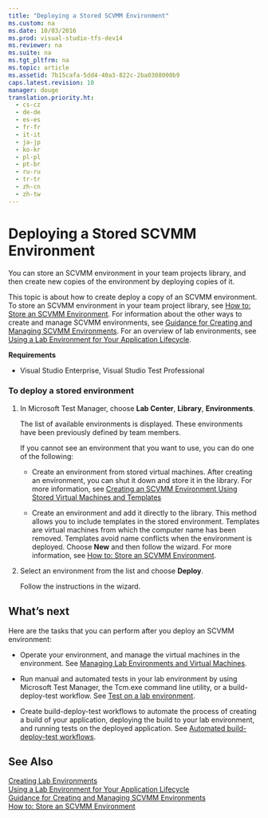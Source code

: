 ```yaml
---
title: "Deploying a Stored SCVMM Environment"
ms.custom: na
ms.date: 10/03/2016
ms.prod: visual-studio-tfs-dev14
ms.reviewer: na
ms.suite: na
ms.tgt_pltfrm: na
ms.topic: article
ms.assetid: 7b15cafa-5dd4-40a3-822c-2ba0308000b9
caps.latest.revision: 10
manager: douge
translation.priority.ht: 
  - cs-cz
  - de-de
  - es-es
  - fr-fr
  - it-it
  - ja-jp
  - ko-kr
  - pl-pl
  - pt-br
  - ru-ru
  - tr-tr
  - zh-cn
  - zh-tw
---
```

# Deploying a Stored SCVMM Environment
You can store an SCVMM environment in your team projects library, and then create new copies of the environment by deploying copies of it.  
  
 This topic is about how to create deploy a copy of an SCVMM environment. To store an SCVMM environment in your team project library, see [How to: Store an SCVMM Environment](../dv_TeamTestALM/How-to--Store-an-SCVMM-Environment.md). For information about the other ways to create and manage SCVMM environments, see [Guidance for Creating and Managing SCVMM Environments](../dv_TeamTestALM/Guidance-for-Creating-and-Managing-SCVMM-Environments.md). For an overview of lab environments, see [Using a Lab Environment for Your Application Lifecycle](../dv_TeamTestALM/Using-a-Lab-Environment-for-Your-Application-Lifecycle.md).  
  
 **Requirements**  
  
-   Visual Studio Enterprise, Visual Studio Test Professional  
  
### To deploy a stored environment  
  
1.  In Microsoft Test Manager, choose **Lab Center**, **Library**, **Environments**.  
  
     The list of available environments is displayed. These environments have been previously defined by team members.  
  
     If you cannot see an environment that you want to use, you can do one of the following:  
  
    -   Create an environment from stored virtual machines. After creating an environment, you can shut it down and store it in the library. For more information, see [Creating an SCVMM Environment Using Stored Virtual Machines and Templates](../dv_TeamTestALM/Creating-an-SCVMM-Environment-Using-Stored-Virtual-Machines-and-Templates.md)  
  
    -   Create an environment and add it directly to the library. This method allows you to include templates in the stored environment. Templates are virtual machines from which the computer name has been removed. Templates avoid name conflicts when the environment is deployed. Choose **New** and then follow the wizard. For more information, see [How to: Store an SCVMM Environment](../dv_TeamTestALM/How-to--Store-an-SCVMM-Environment.md).  
  
2.  Select an environment from the list and choose **Deploy**.  
  
     Follow the instructions in the wizard.  
  
##  <a name="next"></a> What’s next  
 Here are the tasks that you can perform after you deploy an SCVMM environment:  
  
-   Operate your environment, and manage the virtual machines in the environment. See [Managing Lab Environments and Virtual Machines](../dv_TeamTestALM/Managing-Lab-Environments-and-Virtual-Machines.md).  
  
-   Run manual and automated tests in your lab environment by using Microsoft Test Manager, the Tcm.exe command line utility, or a build-deploy-test workflow. See [Test on a lab environment](../dv_TeamTestALM/Test-on-a-lab-environment.md).  
  
-   Create build-deploy-test workflows to automate the process of creating a build of your application, deploying the build to your lab environment, and running tests on the deployed application. See [Automated build-deploy-test workflows](../dv_TeamTestALM/Automated-build-deploy-test-workflows.md).  
  
## See Also  
 [Creating Lab Environments](../dv_TeamTestALM/Creating-Lab-Environments.md)   
 [Using a Lab Environment for Your Application Lifecycle](../dv_TeamTestALM/Using-a-Lab-Environment-for-Your-Application-Lifecycle.md)   
 [Guidance for Creating and Managing SCVMM Environments](../dv_TeamTestALM/Guidance-for-Creating-and-Managing-SCVMM-Environments.md)   
 [How to: Store an SCVMM Environment](../dv_TeamTestALM/How-to--Store-an-SCVMM-Environment.md)